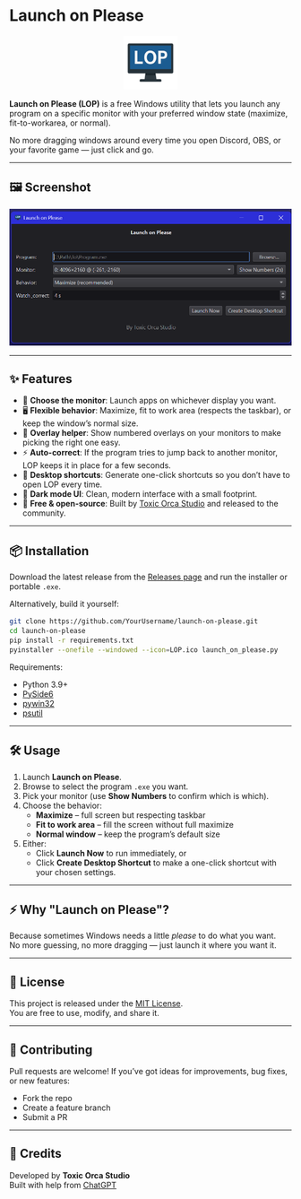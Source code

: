 # Launch on Please

<p align="center">
  <img src="LOP.png" alt="Launch on Please Icon" width="96">
</p>

 **Launch on Please (LOP)** is a free Windows utility that lets you launch any program on a specific monitor with your preferred window state (maximize, fit-to-workarea, or normal).  
 
No more dragging windows around every time you open Discord, OBS, or your favorite game — just click and go.

--- 
## 🖼 Screenshot
![LOP Screenshot](LOPScreenshot.png)

---

## ✨ Features

- 🎯 **Choose the monitor**: Launch apps on whichever display you want.
- 🖥️ **Flexible behavior**: Maximize, fit to work area (respects the taskbar), or keep the window’s normal size.
- 🔢 **Overlay helper**: Show numbered overlays on your monitors to make picking the right one easy.
- ⚡ **Auto-correct**: If the program tries to jump back to another monitor, LOP keeps it in place for a few seconds.
- 🔗 **Desktop shortcuts**: Generate one-click shortcuts so you don’t have to open LOP every time.
- 🎨 **Dark mode UI**: Clean, modern interface with a small footprint.
- 🐳 **Free & open-source**: Built by [Toxic Orca Studio](https://github.com/ToxicOrca) and released to the community.

---

## 📦 Installation

Download the latest release from the [Releases page](../../releases) and run the installer or portable `.exe`.

Alternatively, build it yourself:

```bash
git clone https://github.com/YourUsername/launch-on-please.git
cd launch-on-please
pip install -r requirements.txt
pyinstaller --onefile --windowed --icon=LOP.ico launch_on_please.py
```

Requirements:
- Python 3.9+  
- [PySide6](https://pypi.org/project/PySide6/)  
- [pywin32](https://pypi.org/project/pywin32/)  
- [psutil](https://pypi.org/project/psutil/)  

---

## 🛠 Usage

1. Launch **Launch on Please**.  
2. Browse to select the program `.exe` you want.  
3. Pick your monitor (use **Show Numbers** to confirm which is which).  
4. Choose the behavior:
   - **Maximize** – full screen but respecting taskbar  
   - **Fit to work area** – fill the screen without full maximize  
   - **Normal window** – keep the program’s default size  
5. Either:
   - Click **Launch Now** to run immediately, or  
   - Click **Create Desktop Shortcut** to make a one-click shortcut with your chosen settings.  

---

## ⚡ Why "Launch on Please"?

Because sometimes Windows needs a little *please* to do what you want.  
No more guessing, no more dragging — just launch it where you want it.

---

## 📜 License

This project is released under the [MIT License](LICENSE).  
You are free to use, modify, and share it.

---

## 🤝 Contributing

Pull requests are welcome! If you’ve got ideas for improvements, bug fixes, or new features:
- Fork the repo  
- Create a feature branch  
- Submit a PR  

---

## 🙌 Credits

Developed by **Toxic Orca Studio**  
Built with help from [ChatGPT](https://openai.com/chatgpt)

